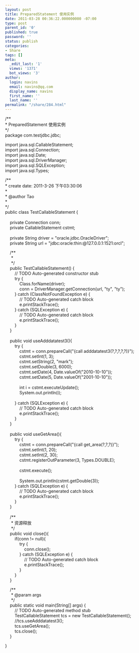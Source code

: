 ```yaml
---
layout: post
title: PreparedStatement 使用实例
date: 2011-03-28 00:36:22.000000000 -07:00
type: post
parent_id: '0'
published: true
password: ''
status: publish
categories:
- Share
tags: []
meta:
  _edit_last: '1'
  views: '1371'
  bot_views: '3'
author:
  login: navins
  email: navins@qq.com
  display_name: navins
  first_name: ''
  last_name: ''
permalink: "/share/284.html"
---
```

/\*\*  
\* PreparedStatement 使用实例  
\*/  
package com.testjdbc.jdbc;

import java.sql.CallableStatement;  
import java.sql.Connection;  
import java.sql.Date;  
import java.sql.DriverManager;  
import java.sql.SQLException;  
import java.sql.Types;

/\*\*  
\* create date: 2011-3-26 下午03:30:06  
\*  
\* @author Tao  
\*  
\*/  
public class TestCallableStatement {  
&nbsp;&nbsp;&nbsp;  
&nbsp;&nbsp;&nbsp; private Connection conn;  
&nbsp;&nbsp;&nbsp; private CallableStatement cstmt;  
&nbsp;&nbsp;&nbsp;  
&nbsp;&nbsp;&nbsp; private String driver = "oracle.jdbc.OracleDriver";  
&nbsp;&nbsp;&nbsp; private String url = "jdbc:oracle:thin:@127.0.0.1:1521:orcl";

&nbsp;&nbsp;&nbsp; /\*\*  
&nbsp;&nbsp;&nbsp;&nbsp; \*   
&nbsp;&nbsp;&nbsp;&nbsp; \*/  
&nbsp;&nbsp;&nbsp; public TestCallableStatement() {  
&nbsp;&nbsp;&nbsp;&nbsp;&nbsp;&nbsp;&nbsp; // TODO Auto-generated constructor stub  
&nbsp;&nbsp;&nbsp;&nbsp;&nbsp;&nbsp;&nbsp; try {  
&nbsp;&nbsp;&nbsp;&nbsp;&nbsp;&nbsp;&nbsp;&nbsp;&nbsp;&nbsp;&nbsp; Class.forName(driver);  
&nbsp;&nbsp;&nbsp;&nbsp;&nbsp;&nbsp;&nbsp;&nbsp;&nbsp;&nbsp;&nbsp; conn = DriverManager.getConnection(url, "ty", "ty");  
&nbsp;&nbsp;&nbsp;&nbsp;&nbsp;&nbsp;&nbsp; } catch (ClassNotFoundException e) {  
&nbsp;&nbsp;&nbsp;&nbsp;&nbsp;&nbsp;&nbsp;&nbsp;&nbsp;&nbsp;&nbsp; // TODO Auto-generated catch block  
&nbsp;&nbsp;&nbsp;&nbsp;&nbsp;&nbsp;&nbsp;&nbsp;&nbsp;&nbsp;&nbsp; e.printStackTrace();  
&nbsp;&nbsp;&nbsp;&nbsp;&nbsp;&nbsp;&nbsp; } catch (SQLException e) {  
&nbsp;&nbsp;&nbsp;&nbsp;&nbsp;&nbsp;&nbsp;&nbsp;&nbsp;&nbsp;&nbsp; // TODO Auto-generated catch block  
&nbsp;&nbsp;&nbsp;&nbsp;&nbsp;&nbsp;&nbsp;&nbsp;&nbsp;&nbsp;&nbsp; e.printStackTrace();  
&nbsp;&nbsp;&nbsp;&nbsp;&nbsp;&nbsp;&nbsp; }  
&nbsp;&nbsp;&nbsp; }  
&nbsp;&nbsp;&nbsp;<!--more-->  
&nbsp;&nbsp;&nbsp; public void useAdddatatest3(){  
&nbsp;&nbsp;&nbsp;&nbsp;&nbsp;&nbsp;&nbsp; try {  
&nbsp;&nbsp;&nbsp;&nbsp;&nbsp;&nbsp;&nbsp;&nbsp;&nbsp;&nbsp;&nbsp; cstmt = conn.prepareCall("{call adddatatest3(?,?,?,?,?)}");  
&nbsp;&nbsp;&nbsp;&nbsp;&nbsp;&nbsp;&nbsp;&nbsp;&nbsp;&nbsp;&nbsp; cstmt.setInt(1, 3);  
&nbsp;&nbsp;&nbsp;&nbsp;&nbsp;&nbsp;&nbsp;&nbsp;&nbsp;&nbsp;&nbsp; cstmt.setString(2, "mark");  
&nbsp;&nbsp;&nbsp;&nbsp;&nbsp;&nbsp;&nbsp;&nbsp;&nbsp;&nbsp;&nbsp; cstmt.setDouble(3, 6000);  
&nbsp;&nbsp;&nbsp;&nbsp;&nbsp;&nbsp;&nbsp;&nbsp;&nbsp;&nbsp;&nbsp; cstmt.setDate(4, Date.valueOf("2010-10-10"));  
&nbsp;&nbsp;&nbsp;&nbsp;&nbsp;&nbsp;&nbsp;&nbsp;&nbsp;&nbsp;&nbsp; cstmt.setDate(5, Date.valueOf("2001-10-10"));  
&nbsp;&nbsp;&nbsp;&nbsp;&nbsp;&nbsp;&nbsp;&nbsp;&nbsp;&nbsp;&nbsp;  
&nbsp;&nbsp;&nbsp;&nbsp;&nbsp;&nbsp;&nbsp;&nbsp;&nbsp;&nbsp;&nbsp; int i = cstmt.executeUpdate();  
&nbsp;&nbsp;&nbsp;&nbsp;&nbsp;&nbsp;&nbsp;&nbsp;&nbsp;&nbsp;&nbsp; System.out.println(i);  
&nbsp;&nbsp;&nbsp;&nbsp;&nbsp;&nbsp;&nbsp;&nbsp;&nbsp;&nbsp;&nbsp;  
&nbsp;&nbsp;&nbsp;&nbsp;&nbsp;&nbsp;&nbsp; } catch (SQLException e) {  
&nbsp;&nbsp;&nbsp;&nbsp;&nbsp;&nbsp;&nbsp;&nbsp;&nbsp;&nbsp;&nbsp; // TODO Auto-generated catch block  
&nbsp;&nbsp;&nbsp;&nbsp;&nbsp;&nbsp;&nbsp;&nbsp;&nbsp;&nbsp;&nbsp; e.printStackTrace();  
&nbsp;&nbsp;&nbsp;&nbsp;&nbsp;&nbsp;&nbsp; }  
&nbsp;&nbsp;&nbsp; }  
&nbsp;&nbsp;&nbsp;  
&nbsp;&nbsp;&nbsp; public void useGetArea(){  
&nbsp;&nbsp;&nbsp;&nbsp;&nbsp;&nbsp;&nbsp; try {  
&nbsp;&nbsp;&nbsp;&nbsp;&nbsp;&nbsp;&nbsp;&nbsp;&nbsp;&nbsp;&nbsp; cstmt = conn.prepareCall("{call get\_area(?,?,?)}");  
&nbsp;&nbsp;&nbsp;&nbsp;&nbsp;&nbsp;&nbsp;&nbsp;&nbsp;&nbsp;&nbsp; cstmt.setInt(1, 20);  
&nbsp;&nbsp;&nbsp;&nbsp;&nbsp;&nbsp;&nbsp;&nbsp;&nbsp;&nbsp;&nbsp; cstmt.setInt(2, 30);  
&nbsp;&nbsp;&nbsp;&nbsp;&nbsp;&nbsp;&nbsp;&nbsp;&nbsp;&nbsp;&nbsp; cstmt.registerOutParameter(3, Types.DOUBLE);  
&nbsp;&nbsp;&nbsp;&nbsp;&nbsp;&nbsp;&nbsp;&nbsp;&nbsp;&nbsp;&nbsp;  
&nbsp;&nbsp;&nbsp;&nbsp;&nbsp;&nbsp;&nbsp;&nbsp;&nbsp;&nbsp;&nbsp; cstmt.execute();  
&nbsp;&nbsp;&nbsp;&nbsp;&nbsp;&nbsp;&nbsp;&nbsp;&nbsp;&nbsp;&nbsp;  
&nbsp;&nbsp;&nbsp;&nbsp;&nbsp;&nbsp;&nbsp;&nbsp;&nbsp;&nbsp;&nbsp; System.out.println(cstmt.getDouble(3));  
&nbsp;&nbsp;&nbsp;&nbsp;&nbsp;&nbsp;&nbsp; } catch (SQLException e) {  
&nbsp;&nbsp;&nbsp;&nbsp;&nbsp;&nbsp;&nbsp;&nbsp;&nbsp;&nbsp;&nbsp; // TODO Auto-generated catch block  
&nbsp;&nbsp;&nbsp;&nbsp;&nbsp;&nbsp;&nbsp;&nbsp;&nbsp;&nbsp;&nbsp; e.printStackTrace();  
&nbsp;&nbsp;&nbsp;&nbsp;&nbsp;&nbsp;&nbsp; }  
&nbsp;&nbsp;&nbsp; }  
&nbsp;&nbsp;&nbsp;  
&nbsp;&nbsp;&nbsp; /\*\*  
&nbsp;&nbsp;&nbsp;&nbsp; \* 资源释放  
&nbsp;&nbsp;&nbsp;&nbsp; \*/  
&nbsp;&nbsp;&nbsp; public void close(){  
&nbsp;&nbsp;&nbsp;&nbsp;&nbsp;&nbsp;&nbsp; if(conn != null){  
&nbsp;&nbsp;&nbsp;&nbsp;&nbsp;&nbsp;&nbsp;&nbsp;&nbsp;&nbsp;&nbsp; try {  
&nbsp;&nbsp;&nbsp;&nbsp;&nbsp;&nbsp;&nbsp;&nbsp;&nbsp;&nbsp;&nbsp;&nbsp;&nbsp;&nbsp;&nbsp; conn.close();  
&nbsp;&nbsp;&nbsp;&nbsp;&nbsp;&nbsp;&nbsp;&nbsp;&nbsp;&nbsp;&nbsp; } catch (SQLException e) {  
&nbsp;&nbsp;&nbsp;&nbsp;&nbsp;&nbsp;&nbsp;&nbsp;&nbsp;&nbsp;&nbsp;&nbsp;&nbsp;&nbsp;&nbsp; // TODO Auto-generated catch block  
&nbsp;&nbsp;&nbsp;&nbsp;&nbsp;&nbsp;&nbsp;&nbsp;&nbsp;&nbsp;&nbsp;&nbsp;&nbsp;&nbsp;&nbsp; e.printStackTrace();  
&nbsp;&nbsp;&nbsp;&nbsp;&nbsp;&nbsp;&nbsp;&nbsp;&nbsp;&nbsp;&nbsp; }  
&nbsp;&nbsp;&nbsp;&nbsp;&nbsp;&nbsp;&nbsp; }&nbsp;&nbsp;&nbsp;  
&nbsp;&nbsp;&nbsp; }

&nbsp;&nbsp;&nbsp; /\*\*  
&nbsp;&nbsp;&nbsp;&nbsp; \* @param args  
&nbsp;&nbsp;&nbsp;&nbsp; \*/  
&nbsp;&nbsp;&nbsp; public static void main(String[] args) {  
&nbsp;&nbsp;&nbsp;&nbsp;&nbsp;&nbsp;&nbsp; // TODO Auto-generated method stub  
&nbsp;&nbsp;&nbsp;&nbsp;&nbsp;&nbsp;&nbsp; TestCallableStatement tcs = new TestCallableStatement();  
&nbsp;&nbsp;&nbsp;&nbsp;&nbsp;&nbsp;&nbsp; //tcs.useAdddatatest3();  
&nbsp;&nbsp;&nbsp;&nbsp;&nbsp;&nbsp;&nbsp; tcs.useGetArea();  
&nbsp;&nbsp;&nbsp;&nbsp;&nbsp;&nbsp;&nbsp; tcs.close();  
&nbsp;&nbsp;&nbsp; }

}

